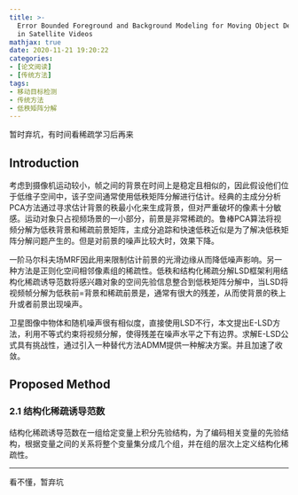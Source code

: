```yaml
---
title: >-
  Error Bounded Foreground and Background Modeling for Moving Object Detection
  in Satellite Videos
mathjax: true
date: 2020-11-21 19:20:22
categories:
- [论文阅读]
- [传统方法]
tags:
- 移动目标检测
- 传统方法
- 低秩矩阵分解
---
```


暂时弃坑，有时间看稀疏学习后再来

<!--more-->

## Introduction

考虑到摄像机运动较小，帧之间的背景在时间上是稳定且相似的，因此假设他们位于低维子空间中，该子空间通常使用低秩矩阵分解进行估计。经典的主成分分析PCA方法通过寻求估计背景的秩最小化来生成背景，但对严重破坏的像素十分敏感。运动对象只占视频场景的一小部分，前景是非常稀疏的。鲁棒PCA算法将视频分解为低秩背景和稀疏前景矩阵，主成分追踪和快速低秩近似是为了解决低秩矩阵分解问题产生的。但是对前景的噪声比较大时，效果下降。

一阶马尔科夫场MRF因此用来限制估计前景的光滑边缘从而降低噪声影响。另一种方法是正则化空间相邻像素组的稀疏性。低秩和结构化稀疏分解LSD框架利用结构化稀疏诱导范数将感兴趣对象的空间先验信息整合到低秩矩阵分解中，当LSD将视频帧分解为低秩前=背景和稀疏前景是，通常有很大的残差，从而使背景的秩上升或者前景出现噪声。

卫星图像中物体和随机噪声很有相似度，直接使用LSD不行，本文提出E-LSD方法，利用不等式约束将视频分解，使得残差在噪声水平之下有边界。求解E-LSD公式具有挑战性，通过引入一种替代方法ADMM提供一种解决方案。并且加速了收敛。

## Proposed Method

### 2.1 结构化稀疏诱导范数

结构化稀疏诱导范数在一组给定变量上积分先验结构，为了编码相关变量的先验结构，根据变量之间的关系将整个变量集分成几个组，并在组的层次上定义结构化稀疏性。

------------------------------------

看不懂，暂弃坑